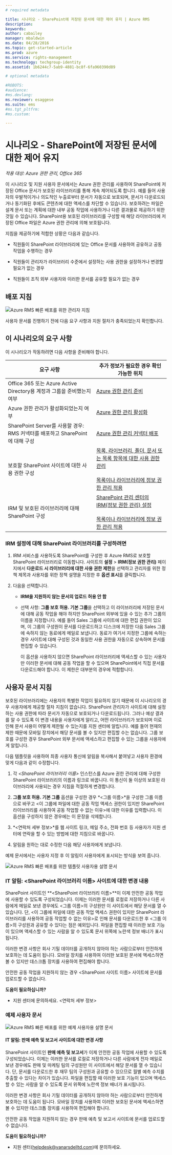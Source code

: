 ```yaml
---
# required metadata

title: 시나리오 - SharePoint에 저장된 문서에 대한 제어 유지 | Azure RMS
description:
keywords:
author: cabailey
manager: mbaldwin
ms.date: 04/28/2016
ms.topic: get-started-article
ms.prod: azure
ms.service: rights-management
ms.technology: techgroup-identity
ms.assetid: 1b6244c7-5ab9-4881-bc8f-6fa960390d89

# optional metadata

#ROBOTS:
#audience:
#ms.devlang:
ms.reviewer: esaggese
ms.suite: ems
#ms.tgt_pltfrm:
#ms.custom:

---
```


# 시나리오 - SharePoint에 저장된 문서에 대한 제어 유지

*적용 대상: Azure 권한 관리, Office 365*

이 시나리오 및 지원 사용자 문서에서는 Azure 권한 관리를 사용하여 SharePoint에 저장된 Office 문서가 보호된 라이브러리를 통해 계속 제어되도록 합니다. 예를 들어 사용자의 우발적이거나 의도적인 누출로부터 문서가 자동으로 보호되며, 문서가 다운로드되거나 동기화된 후에도 콘텐츠에 대한 액세스를 차단할 수 있습니다. 보호하려는 파일은 설계 문서 또는 계획에 대한 내부 공동 작업에 사용하거나 다른 결과물로 제공하기 위한 것일 수 있습니다. SharePoint용 보호된 라이브러리를 구성할 때 해당 라이브러리에 저장된 Office 파일은 Azure 권한 관리에 의해 보호됩니다.

지침을 제공하기에 적합한 상황은 다음과 같습니다.

-   직원들이 SharePoint 라이브러리에 있는 Office 문서를 사용하여 공유하고 공동 작업을 수행하는 경우

-   직원들이 관리자가 라이브러리 수준에서 설정하는 사용 권한을 설정하거나 변경할 필요가 없는 경우

-   직원들이 조직 외부 사용자와 이러한 문서를 공유할 필요가 없는 경우

## 배포 지침
![Azure RMS 빠른 배포를 위한 관리자 지침](../media/AzRMS_AdminBanner.png)

사용자 문서를 진행하기 전에 다음 요구 사항과 지원 절차가 충족되었는지 확인합니다.

## 이 시나리오의 요구 사항
이 시나리오가 작동하려면 다음 사항을 준비해야 합니다.

|요구 사항|추가 정보가 필요한 경우 확인 가능한 위치|
|---------------|--------------------------------|
|Office 365 또는 Azure Active Directory용 계정과 그룹을 준비했는지 여부|[Azure 권한 관리 준비](https://technet.microsoft.com/library/jj585029.aspx)|
|Azure 권한 관리가 활성화되었는지 여부|[Azure 권한 관리 활성화](https://technet.microsoft.com/library/jj658941.aspx)|
|SharePoint Server를 사용할 경우: RMS 커넥터를 배포하고 SharePoint에 대해 구성|[Azure 권한 관리 커넥터 배포](https://technet.microsoft.com/library/dn375964.aspx)|
|보호할 SharePoint 사이트에 대한 사용 권한 구성|[목록, 라이브러리, 폴더, 문서 또는 목록 항목에 대한 사용 권한 관리](https://support.office.com/en-ca/article/Manage-permissions-for-a-list-library-folder-document-or-list-item-9d13e7df-a770-4646-91ab-e3c117fcef45)<br /><br />[목록이나 라이브러리에 정보 권한 관리 적용](http://office.microsoft.com/sharepoint-help/apply-information-rights-management-to-a-list-or-library-HA102891460.aspx)|
|IRM 및 보호된 라이브러리에 대해 SharePoint 구성|[SharePoint 관리 센터의 IRM(정보 권한 관리) 설정](https://support.office.com/en-us/article/Set-up-Information-Rights-Management-IRM-in-SharePoint-admin-center-239ce6eb-4e81-42db-bf86-a01362fed65c)<br /><br />[목록이나 라이브러리에 정보 권한 관리 적용](http://office.microsoft.com/sharepoint-help/apply-information-rights-management-to-a-list-or-library-HA102891460.aspx)|

### IRM 설정에 대해 SharePoint 라이브러리를 구성하려면

1.  IRM 서비스를 사용하도록 SharePoint를 구성한 후 Azure RMS로 보호할 SharePoint 라이브러리로 이동합니다. 사이트의 **설정** &gt; **IRM(정보 권한 관리)** 페이지에서 **다운로드 시 라이브러리에 대한 사용 권한 제한**을 선택하고 관리자를 위한 정책 제목과 사용자를 위한 정책 설명을 지정한 후 **옵션 표시**를 클릭합니다.

2.  다음을 선택합니다.

    -   **IRM을 지원하지 않는 문서의 업로드 허용 안 함**

    -   선택 사항: **그룹 보호 허용. 기본 그룹**을 선택하고 이 라이브러리에 저장된 문서에 대해 공동 작업을 해야 하지만 SharePoint 외부에 있을 수 있는 추가 그룹의 이름을 지정합니다. 예를 들어 Sales 그룹에 사이트에 대한 편집 권한이 있으며, 이 그룹의 구성원이 문서를 다운로드하고 디스크에 저장한 다음 Sales 그룹에 속하지 않는 동료에게 메일로 보냅니다. 동료가 여기서 지정한 그룹에 속하는 경우 사이트에 대해 구성된 것과 동일한 사용 권한을 자동으로 상속하며 문서를 편집할 수 있습니다.

        이 옵션을 사용하지 않으면 SharePoint 라이브러리에 액세스할 수 있는 사용자만 이러한 문서에 대해 공동 작업을 할 수 있으며 SharePoint에서 직접 문서를 다운로드해야 합니다. 이 제한은 대부분의 경우에 적합합니다.

## 사용자 문서 지침
보호된 라이브러리에는 사용자의 특별한 작업이 필요하지 않기 때문에 이 시나리오의 경우 사용자에게 제공할 절차 지침이 없습니다. SharePoint 관리자가 사이트에 대해 설정하는 사용 권한에 따라 문서가 자동으로 보호되거나 다운로드됩니다. 그러나 예상 결과를 알 수 있도록 이 변경 내용을 사용자에게 알리고, 어떤 라이브러리가 보호되며 이로 인해 문서 사용이 어떻게 제한될 수 있는지를 지원 센터에 알립니다. 예를 들어 현재의 제한 때문에 모바일 장치에서 해당 문서를 볼 수 있지만 편집할 수는 없습니다. 그룹 보호를 구성한 경우 SharePoint 외부 문서에 액세스하고 편집할 수 있는 그룹을 사용자에게 알립니다.

다음 템플릿을 사용하여 최종 사용자 통신에 알림을 복사해서 붙여넣고 사용자 환경에 맞게 다음과 같이 수정합니다.

1.  각 *&lt;SharePoint 라이브러리 이름&gt;* 인스턴스를 Azure 권한 관리에 대해 구성한 SharePoint 라이브러리의 이름과 링크로 바꿉니다. 이 통신이 둘 이상의 보호된 라이브러리에 사용되는 경우 지침을 적절하게 변경합니다.

2.  **그룹 보호 허용. 기본 그룹** 옵션을 구성한 경우 *&lt;그룹 이름&gt;*을 구성한 그룹 이름으로 바꾸고 &lt;이 그룹에 파일에 대한 공동 작업 액세스 권한이 있지만 SharePoint 라이브러리를 사용하여 공동 작업할 수 없는 이유&gt;에 대한 이유를 입력합니다. 이 옵션을 구성하지 않은 경우에는 이 문장을 삭제합니다.

3.  *&lt;연락처 세부 정보&gt;*를 웹 사이트 링크, 메일 주소, 전화 번호 등 사용자가 지원 센터에 연락을 할 수 있는 방법에 대한 지침으로 바꿉니다.

4.  알림을 원하는 대로 수정한 다음 해당 사용자에게 보냅니다.

예제 문서에서는 사용자 지정 후 이 알림이 사용자에게 표시되는 방식을 보여 줍니다.

![Azure RMS 빠른 배포를 위한 템플릿 사용자용 설명 문서](../media/AzRMS_UsersBanner.png)

### IT 알림: &lt;SharePoint 라이브러리 이름&gt; 사이트에 대한 변경 내용
SharePoint 사이트인 **&lt;SharePoint 라이브러리 이름&gt;**이 이제 안전한 공동 작업에 사용할 수 있도록 구성되었습니다. 이제는 이러한 문서를 로컬로 저장하거나 다른 사람에게 메일로 보낸 경우에도 &lt;그룹 이름&gt;의 구성원만 이 사이트에서 해당 문서를 열 수 있습니다. 단, &lt;이 그룹에 파일에 대한 공동 작업 액세스 권한이 있지만 SharePoint 라이브러리를 사용하여 공동 작업할 수 없는 이유&gt;로 인해 문서를 다운로드한 후 &lt;그룹 이름&gt;의 구성원과 공유할 수 있다는 점은 예외입니다. 파일을 편집할 때 이러한 보호 기능이 있으며 액세스할 수 있는 사람을 알 수 있도록 문서 위쪽에 노란색 정보 배너가 표시됩니다.

이러한 변경 사항은 회사 기밀 데이터를 공개하지 않아야 하는 사람으로부터 안전하게 보호하는 데 도움이 됩니다. 모바일 장치를 사용하여 이러한 보호된 문서에 액세스하면 볼 수 있지만 데스크톱 장치를 사용하여 편집해야 합니다.

안전한 공동 작업을 지원하지 않는 경우 &lt;SharePoint 사이트 이름&gt; 사이트에 문서를 업로드할 수 없습니다.

**도움이 필요하십니까?**

-   지원 센터에 문의하세요. &lt;연락처 세부 정보&gt;

### 예제 사용자 문서
![Azure RMS 빠른 배포를 위한 예제 사용자용 설명 문서](../media/AzRMS_ExampleBanner.png)

#### IT 알림: 판매 예측 및 보고서 사이트에 대한 변경 사항
SharePoint 사이트인 **판매 예측 및 보고서**가 이제 안전한 공동 작업에 사용할 수 있도록 구성되었습니다. 이제는 이러한 문서를 로컬로 저장하거나 다른 사람에게 전자 메일로 보낸 경우에도 판매 및 마케팅 팀의 구성원만 이 사이트에서 해당 문서를 열 수 있습니다. 단, 문서를 다운로드한 후 재무 팀의 구성원과 공유할 수 있으므로 월별 예측 수치를 추출할 수 있다는 차이가 있습니다. 파일을 편집할 때 이러한 보호 기능이 있으며 액세스할 수 있는 사람을 알 수 있도록 문서 위쪽에 노란색 정보 배너가 표시됩니다.

이러한 변경 사항은 회사 기밀 데이터를 공개하지 않아야 하는 사람으로부터 안전하게 보호하는 데 도움이 됩니다. 모바일 장치를 사용하여 이러한 보호된 문서에 액세스하면 볼 수 있지만 데스크톱 장치를 사용하여 편집해야 합니다.

안전한 공동 작업을 지원하지 않는 경우 판매 예측 및 보고서 사이트에 문서를 업로드할 수 없습니다.

**도움이 필요하십니까?**

-   지원 센터(helpdesk@vanarsdelltd.com)에 문의하세요.



<!--HONumber=May16_HO2-->


